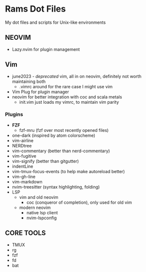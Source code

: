 # Rams Dot Files

My dot files and scripts for Unix-like environments

## NEOVIM
- Lazy.nvim for plugin management

## Vim
- june2023 - *deprecated* vim, all in on neovim, definitely not worth maintaining both
    - .vimrc around for the rare case I might use vim
- Vim Plug for plugin manager
- neovim for better integration with coc and scala metals
    - init.vim just loads my vimrc, to maintain vim parity
### Plugins
- **FZF**
    - fzf-mru (fzf over most recently opened files)
- one-dark (inspired by atom colorscheme)
- vim-airline
- NERDtree
- vim-commentary (better than nerd-commentary)
- vim-fugitive
- vim-signify (better than gitgutter)
- indentLine
- vim-tmux-focus-events (to help make autoreload better)
- vim-gh-line
- vim-markdown
- nvim-treesitter (syntax highlighting, folding)
- LSP
    - vim and old neovim
        - coc (conqueror of completion), only used for old vim
    - modern neovim
        - native lsp client
        - nvim-lspconfig

## CORE TOOLS
- TMUX
- rg
- fzf
- fd
- bat
